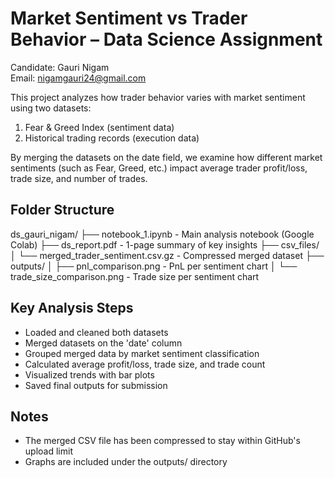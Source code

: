 # Market Sentiment vs Trader Behavior – Data Science Assignment

Candidate: Gauri Nigam  
Email: nigamgauri24@gmail.com

This project analyzes how trader behavior varies with market sentiment using two datasets:
1. Fear & Greed Index (sentiment data)
2. Historical trading records (execution data)

By merging the datasets on the date field, we examine how different market sentiments (such as Fear, Greed, etc.) impact average trader profit/loss, trade size, and number of trades.

## Folder Structure

ds_gauri_nigam/
├── notebook_1.ipynb                 - Main analysis notebook (Google Colab)
├── ds_report.pdf                   - 1-page summary of key insights
├── csv_files/
│   └── merged_trader_sentiment.csv.gz   - Compressed merged dataset
├── outputs/
│   ├── pnl_comparison.png          - PnL per sentiment chart
│   └── trade_size_comparison.png   - Trade size per sentiment chart

## Key Analysis Steps

- Loaded and cleaned both datasets
- Merged datasets on the 'date' column
- Grouped merged data by market sentiment classification
- Calculated average profit/loss, trade size, and trade count
- Visualized trends with bar plots
- Saved final outputs for submission

## Notes

- The merged CSV file has been compressed to stay within GitHub's upload limit
- Graphs are included under the outputs/ directory
